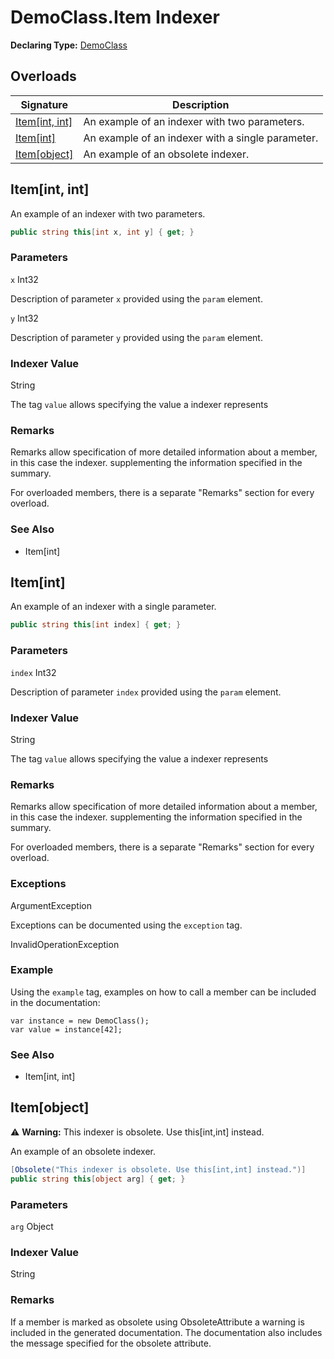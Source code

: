 # DemoClass.Item Indexer

**Declaring Type:** [DemoClass](../Type.md)

## Overloads

| Signature                        | Description                                       |
| -------------------------------- | ------------------------------------------------- |
| [Item\[int, int\]](#itemint-int) | An example of an indexer with two parameters.     |
| [Item\[int\]](#itemint)          | An example of an indexer with a single parameter. |
| [Item\[object\]](#itemobject)    | An example of an obsolete indexer.                |

## Item\[int, int\]

An example of an indexer with two parameters.

```csharp
public string this[int x, int y] { get; }
```

### Parameters

`x`  Int32

Description of parameter `x` provided using the `param` element.

`y`  Int32

Description of parameter `y` provided using the `param` element.

### Indexer Value

String

The tag `value` allows specifying the value a indexer represents

### Remarks

Remarks allow specification of more detailed information about a member, in this case the indexer. supplementing the information specified in the summary.

For overloaded members, there is a separate "Remarks" section for every overload.

### See Also

- Item\[int\]

## Item\[int\]

An example of an indexer with a single parameter.

```csharp
public string this[int index] { get; }
```

### Parameters

`index`  Int32

Description of parameter `index` provided using the `param` element.

### Indexer Value

String

The tag `value` allows specifying the value a indexer represents

### Remarks

Remarks allow specification of more detailed information about a member, in this case the indexer. supplementing the information specified in the summary.

For overloaded members, there is a separate "Remarks" section for every overload.

### Exceptions

ArgumentException

Exceptions can be documented using the `exception` tag.

InvalidOperationException

### Example

Using the `example` tag, examples on how to call a member can be included in the documentation:

```
var instance = new DemoClass();
var value = instance[42];
```

### See Also

- Item\[int, int\]

## Item\[object\]

⚠️ **Warning:** This indexer is obsolete. Use this\[int,int\] instead.

An example of an obsolete indexer.

```csharp
[Obsolete("This indexer is obsolete. Use this[int,int] instead.")]
public string this[object arg] { get; }
```

### Parameters

`arg`  Object

### Indexer Value

String

### Remarks

If a member is marked as obsolete using ObsoleteAttribute a warning is included in the generated documentation.              The documentation also includes the message specified for the obsolete attribute.
